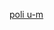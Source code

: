 [poli u-m](https://codersfree.com/courses-status/aprende-laravel-avanzado/relaciones-uno-a-muchos-polimorficas)
